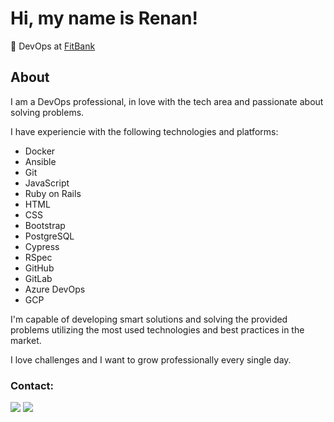 # Hi, my name is Renan!

💼 DevOps at [FitBank](https://fitbank.com.br)

## About
I am a DevOps professional, in love with the tech area and passionate about solving problems.

I have experiencie with the following technologies and platforms:
- Docker
- Ansible
- Git
- JavaScript
- Ruby on Rails
- HTML
- CSS
- Bootstrap
- PostgreSQL
- Cypress
- RSpec
- GitHub
- GitLab
- Azure DevOps
- GCP

I'm capable of developing smart solutions and solving the provided problems utilizing the most used technologies and best practices in the market.

I love challenges and I want to grow professionally every single day.

### Contact:
<div> 
  <a href = "mailto:renancemm@gmail.com"><img src="https://img.shields.io/badge/Gmail-D14836?style=for-the-badge&logo=gmail&logoColor=white" target="_blank"></a>
  <a href="https://www.linkedin.com/in/renanmm" target="_blank"><img src="https://img.shields.io/badge/linkedin-%230077B5.svg?style=for-the-badge&logo=linkedin&logoColor=white" target="_blank"></a> 
</div>
